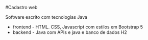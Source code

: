 #Cadastro web

Software escrito com tecnologias Java
* frontend - HTML. CSS, Javascript com estilos em Bootstrap 5
* backend - Java com APIs e java e banco de dados H2
 